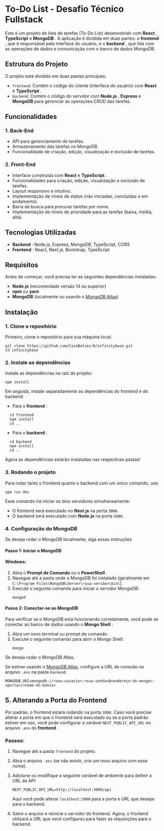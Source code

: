 # To-Do List - Desafio Técnico Fullstack

Este é um projeto de lista de tarefas (To-Do List) desenvolvido com **React** , **TypeScript** e **MongoDB** . A aplicação é dividida em duas partes: o **frontend** , que é responsável pela interface do usuário, e o **backend** , que lida com as operações de dados e comunicação com o banco de dados MongoDB.

## Estrutura do Projeto

O projeto está dividido em duas pastas principais:

- `frontend`: Contém o código do cliente (interface do usuário) com **React** e **TypeScript** .
- `backend`: Contém o código do servidor com **Node.js** , **Express** e **MongoDB** para gerenciar as operações CRUD das tarefas.

## Funcionalidades

### 1. **Back-End**

- API para gerenciamento de tarefas.
- Armazenamento das tarefas no MongoDB.
- Funcionalidade de criação, edição, visualização e exclusão de tarefas.

### 2. **Front-End**

- Interface construída com **React** e **TypeScript** .
- Funcionalidades para criação, edição, visualização e exclusão de tarefas.
- Layout responsivo e intuitivo.
- Implementação de níveis de status (não iniciadas, concluidas e em andamento).
- Barra de busca para procurar tarefas por nome.
- Implementação de níveis de prioridade para as tarefas (baixa, média, alta).

## Tecnologias Utilizadas

- **Backend** : Node.js, Express, MongoDB, TypeScript, CORS
- **Frontend** : React, Next.js, Bootstrap, TypeScript

## Requisitos

Antes de começar, você precisa ter as seguintes dependências instaladas:

- **Node.js** (recomendado versão 14 ou superior)
- **npm** ou **yarn**
- **MongoDB** (localmente ou usando o [MongoDB Atlas](https://www.mongodb.com/cloud/atlas))

## Instalação

### 1. **Clone o repositório**

Primeiro, clone o repositório para sua máquina local:

```
git clone https://github.com/CaioBalieir0/infinitybase.git
cd infinitybase
```

### 2. **Instale as dependências**

Instale as dependências na raíz do projeto:

```
npm install
```

Em seguida, instale separadamente as dependências do frontend e do backend:

- Para o **frontend** :

```
  cd frontend
  npm install
  cd ..
```

- Para o **backend** :

```
  cd backend
  npm install
  cd ..
```

Agora as dependências estarão instaladas nas respectivas pastas!

### 3. **Rodando o projeto**

Para rodar tanto o frontend quanto o backend com um único comando, use:

```
npm run dev
```

Esse comando irá iniciar os dois servidores simultaneamente:

- O frontend será executado no **Next.js** na porta `3000`.
- O backend será executado com **Node.js** na porta `5000`.

### 4. **Configuração do MongoDB**

Se deseja rodar o MongoDB localmente, siga essas instruções

#### Passo 1: Iniciar o MongoDB

#### **Windows:**

1. Abra o **Prompt de Comando** ou o **PowerShell** .
2. Navegue até a pasta onde o MongoDB foi instalado (geralmente em `C:\Program Files\MongoDB\Server\<sua-versão>\bin\`).
3. Execute o seguinte comando para iniciar o servidor MongoDB:
   ```
   mongod
   ```

#### Passo 2: Conectar-se ao MongoDB

Para verificar se o MongoDB está funcionando corretamente, você pode se conectar ao banco de dados usando o **Mongo Shell** :

1. Abra um novo terminal ou prompt de comando.
2. Execute o seguinte comando para abrir o Mongo Shell:
   ```
   mongo
   ```

Se deseja rodar o MongoDB Atlas,

Se estiver usando o [MongoDB Atlas](https://www.mongodb.com/cloud/atlas), configure a URL de conexão no arquivo `.env` na pasta `backend`:

```
MONGODB_URI=mongodb://<seu-usuario>:<sua-senha>@<endereço-do-mongo>:<porta>/<nome-do-banco>

```

## **5. Alterando a Porta do Frontend**

Por padrão, o frontend estará rodando na porta `3000`. Caso você precise alterar a porta em que o frontend será executado ou se a porta padrão estiver em uso, você pode configurar a variável `NEXT_PUBLIC_API_URL` no arquivo `.env` do **frontend** .

### Passos:

1. Navegue até a pasta `frontend` do projeto.
2. Abra o arquivo `.env` (se não existir, crie um novo arquivo com esse nome).
3. Adicione ou modifique a seguinte variável de ambiente para definir a URL da API:

   ```
   NEXT_PUBLIC_API_URL=http://localhost:5000/api

   ```

   Aqui você pode alterar `localhost:5000` para a porta e URL que desejar para o backend.

4. Salve o arquivo e reinicie o servidor do frontend. Agora, o frontend utilizará a URL que você configurou para fazer as requisições para o backend.
